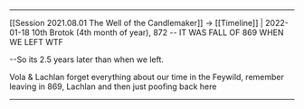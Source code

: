 #
---

[[Session 2021.08.01 The Well of the Candlemaker]] -> [[Timeline]] | 2022-01-18
10th Brotok (4th month of year), 872 -- IT WAS FALL OF 869 WHEN WE LEFT WTF

--So its 2.5 years later than when we left.

Vola & Lachlan forget everything about our time in the Feywild, remember leaving in 869, Lachlan and then just poofing back here

---
